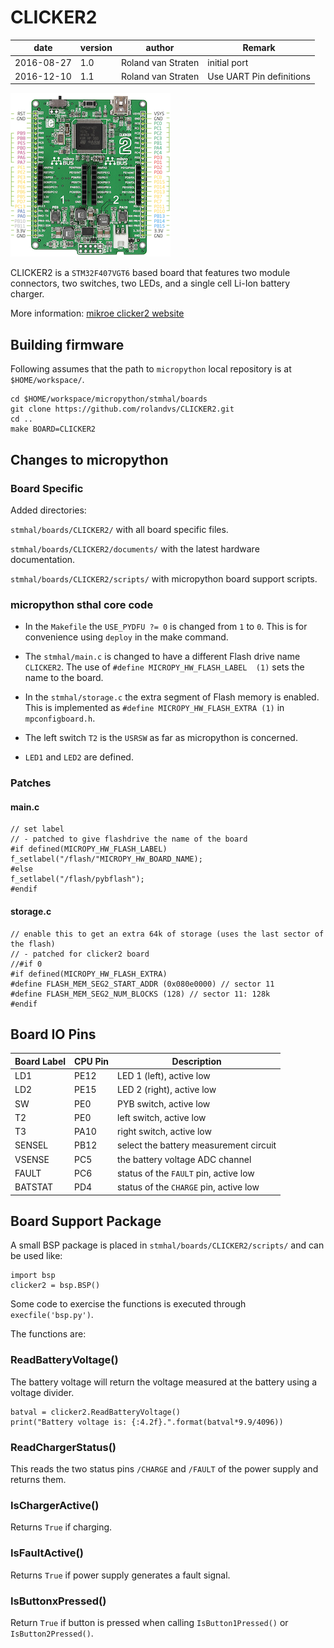 # CLICKER2

| date | version | author | Remark |
| ---- | ---- | ---- | ---- |
| 2016-08-27 | 1.0 | Roland van Straten | initial port |
| 2016-12-10 | 1.1 | Roland van Straten | Use UART Pin definitions |

![clicker2](./documents/clicker2.png)

CLICKER2 is a ```STM32F407VGT6``` based board that features two module connectors, two switches, two LEDs, and a single cell Li-Ion battery charger.

More information: [mikroe clicker2 website](http://www.mikroe.com/stm32/clicker-2/)

## Building firmware
Following assumes that the path to `micropython` local repository is at `$HOME/workspace/`.

```
cd $HOME/workspace/micropython/stmhal/boards
git clone https://github.com/rolandvs/CLICKER2.git
cd ..
make BOARD=CLICKER2
```

## Changes to micropython

### Board Specific
Added directories:

```stmhal/boards/CLICKER2/``` with all board specific files.

```stmhal/boards/CLICKER2/documents/``` with the latest hardware documentation.

```stmhal/boards/CLICKER2/scripts/``` with micropython board support scripts.

### micropython sthal core code

- In the ```Makefile``` the ```USE_PYDFU ?= 0``` is changed from ```1``` to ```0```. This is for convenience using ```deploy``` in the make command.

- The ```stmhal/main.c``` is changed to have a different Flash drive name ```CLICKER2```. The use of ```#define MICROPY_HW_FLASH_LABEL	(1)``` sets the name to the board.

- In the ```stmhal/storage.c``` the extra segment of Flash memory is enabled. This is implemented as ```#define MICROPY_HW_FLASH_EXTRA (1)``` in ```mpconfigboard.h```.

- The left switch ```T2``` is the ```USRSW``` as far as micropython is concerned.

- ```LED1``` and ```LED2``` are defined.

### Patches

#### main.c
```
// set label
// - patched to give flashdrive the name of the board
#if defined(MICROPY_HW_FLASH_LABEL)
f_setlabel("/flash/"MICROPY_HW_BOARD_NAME);
#else
f_setlabel("/flash/pybflash");
#endif
```
#### storage.c
```
// enable this to get an extra 64k of storage (uses the last sector of the flash)
// - patched for clicker2 board
//#if 0
#if defined(MICROPY_HW_FLASH_EXTRA)
#define FLASH_MEM_SEG2_START_ADDR (0x080e0000) // sector 11
#define FLASH_MEM_SEG2_NUM_BLOCKS (128) // sector 11: 128k
#endif
```
## Board IO Pins

| Board Label | CPU Pin | Description |
| ---- | ---- | ---- |
| LD1 | PE12 | LED 1 (left), active low |
| LD2 | PE15 | LED 2 (right), active low |
| SW | PE0 | PYB switch, active low |
| T2 | PE0 | left switch, active low |
| T3 | PA10 | right switch, active low |
| SENSEL | PB12 | select the battery measurement circuit |
| VSENSE | PC5  | the battery voltage ADC channel |
| FAULT | PC6 | status of the `FAULT` pin, active low |
| BATSTAT | PD4 | status of the `CHARGE` pin, active low |

## Board Support Package
A small BSP package is placed in `stmhal/boards/CLICKER2/scripts/` and can be used like:

```
import bsp
clicker2 = bsp.BSP()
```
Some code to exercise the functions is executed through `execfile('bsp.py')`.

The functions are:

### ReadBatteryVoltage()
The battery voltage will return the voltage measured at the battery using a voltage divider.

```
batval = clicker2.ReadBatteryVoltage()
print("Battery voltage is: {:4.2f}.".format(batval*9.9/4096))
```
### ReadChargerStatus()
This reads the two status pins ```/CHARGE``` and ```/FAULT``` of the power supply and returns them.

### IsChargerActive()
Returns ```True``` if charging.

### IsFaultActive()
Returns ```True``` if power supply generates a fault signal.

### IsButtonxPressed()
Return ```True``` if button is pressed when calling ```IsButton1Pressed()``` or ```IsButton2Pressed()```.
